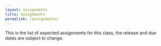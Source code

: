 ```yaml
---
layout: assignments
title: Assignments
permalink: /assignments/
---
```


This is the list of expected assignments for this class, the release and due dates are subject to change.